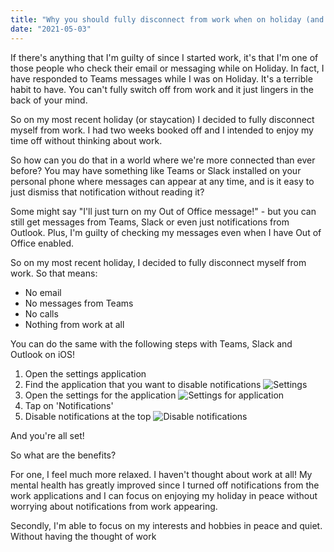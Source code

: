 ```yaml
---
title: "Why you should fully disconnect from work when on holiday (and how!) 🕶"
date: "2021-05-03"
---
```


If there's anything that I'm guilty of since I started work, it's that I'm one of those people who check their email or messaging while on Holiday. In fact, I have responded to Teams messages while I was on Holiday. It's a terrible habit to have. You can't fully switch off from work and it just lingers in the back of your mind.

So on my most recent holiday (or staycation) I decided to fully disconnect myself from work. I had two weeks booked off and I intended to enjoy my time off without thinking about work.

So how can you do that in a world where we're more connected than ever before? You may have something like Teams or Slack installed on your personal phone where messages can appear at any time, and is it easy to just dismiss that notification without reading it?

Some might say "I'll just turn on my Out of Office message!" - but you can still get messages from Teams, Slack or even just notifications from Outlook. Plus, I'm guilty of checking my messages even when I have Out of Office enabled.

So on my most recent holiday, I decided to fully disconnect myself from work. So that means:
- No email
- No messages from Teams
- No calls
- Nothing from work at all

You can do the same with the following steps with Teams, Slack and Outlook on iOS!

1. Open the settings application
2. Find the application that you want to disable notifications
![Settings](https://i.imgur.com/SAWJstt.png)
3. Open the settings for the application
![Settings for application](https://i.imgur.com/t76E233.png)
4. Tap on 'Notifications'
5. Disable notifications at the top
![Disable notifications](https://i.imgur.com/ETEbPCr.png)

And you're all set!

So what are the benefits?

For one, I feel much more relaxed. I haven't thought about work at all! My mental health has greatly improved since I turned off notifications from the work applications and I can focus on enjoying my holiday in peace without worrying about notifications from work appearing.

Secondly, I'm able to focus on my interests and hobbies in peace and quiet. Without having the thought of work